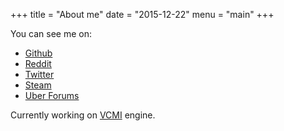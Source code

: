 +++
title = "About me"
date = "2015-12-22"
menu = "main"
+++

You can see me on:

* [Github](https://github.com/ArseniyShestakov)
* [Reddit](https://www.reddit.com/user/SxxxX/)
* [Twitter](https://twitter.com/arsenyshestakov)
* [Steam](http://steamcommunity.com/id/-sxx-)
* [Uber Forums](https://forums.uberent.com/members/sxx.1896020/)

Currently working on [VCMI](https://github.com/vcmi/vcmi) engine.
